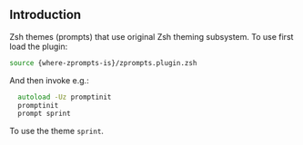 ## Introduction

Zsh themes (prompts) that use original Zsh theming subsystem.
To use first load the plugin:

```zsh
source {where-zprompts-is}/zprompts.plugin.zsh
```

And then invoke e.g.:

```zsh
  autoload -Uz promptinit
  promptinit
  prompt sprint
```

To use the theme `sprint`.
